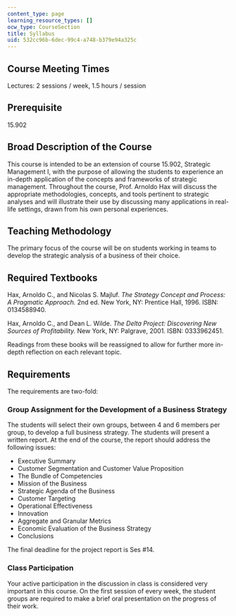 ```yaml
---
content_type: page
learning_resource_types: []
ocw_type: CourseSection
title: Syllabus
uid: 532cc96b-6dec-99c4-a748-b379e94a325c
---
```


Course Meeting Times
--------------------

Lectures: 2 sessions / week, 1.5 hours / session

Prerequisite
------------

15.902

Broad Description of the Course
-------------------------------

This course is intended to be an extension of course 15.902, Strategic Management I, with the purpose of allowing the students to experience an in-depth application of the concepts and frameworks of strategic management. Throughout the course, Prof. Arnoldo Hax will discuss the appropriate methodologies, concepts, and tools pertinent to strategic analyses and will illustrate their use by discussing many applications in real-life settings, drawn from his own personal experiences.

Teaching Methodology
--------------------

The primary focus of the course will be on students working in teams to develop the strategic analysis of a business of their choice.

Required Textbooks
------------------

Hax, Arnoldo C., and Nicolas S. Majluf. _The Strategy Concept and Process: A Pragmatic Approach._ 2nd ed. New York, NY: Prentice Hall, 1996. ISBN: 0134588940.

Hax, Arnoldo C., and Dean L. Wilde. _The Delta Project: Discovering New Sources of Profitability._ New York, NY: Palgrave, 2001. ISBN: 0333962451.

Readings from these books will be reassigned to allow for further more in-depth reflection on each relevant topic.

Requirements
------------

The requirements are two-fold:

### Group Assignment for the Development of a Business Strategy

The students will select their own groups, between 4 and 6 members per group, to develop a full business strategy. The students will present a written report. At the end of the course, the report should address the following issues:

*   Executive Summary
*   Customer Segmentation and Customer Value Proposition
*   The Bundle of Competencies
*   Mission of the Business
*   Strategic Agenda of the Business
*   Customer Targeting
*   Operational Effectiveness
*   Innovation
*   Aggregate and Granular Metrics
*   Economic Evaluation of the Business Strategy
*   Conclusions

The final deadline for the project report is Ses #14.

### Class Participation

Your active participation in the discussion in class is considered very important in this course. On the first session of every week, the student groups are required to make a brief oral presentation on the progress of their work.